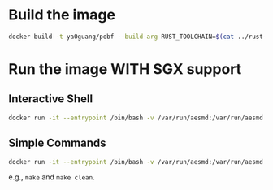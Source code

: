 # Build the image

```sh
docker build -t ya0guang/pobf --build-arg RUST_TOOLCHAIN=$(cat ../rust-toolchain) .
```

# Run the image WITH SGX support

## Interactive Shell

```sh
docker run -it --entrypoint /bin/bash -v /var/run/aesmd:/var/run/aesmd --device=/dev/sgx/enclave --device=/dev/sgx/provision -v $(pwd)/..:/Code/PoBF -v ya0guang/pobf
```

## Simple Commands

```sh
docker run -it --entrypoint /bin/bash -v /var/run/aesmd:/var/run/aesmd --device=/dev/sgx/enclave --device=/dev/sgx/provision -v $(pwd)/..:/Code/PoBF -v ya0guang/pobf "COMMAND_TO_RUN"
```

e.g., `make` and `make clean`.
